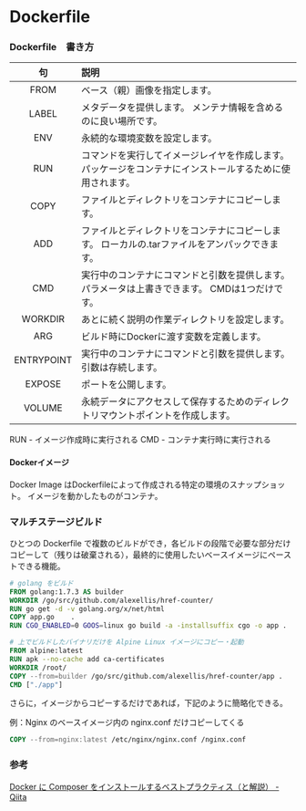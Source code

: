 # Dockerfile

### Dockerfile　書き方

|     句     | 説明                                                                                                      |
| :--------: | :-------------------------------------------------------------------------------------------------------- |
|    FROM    | ベース（親）画像を指定します。                                                                            |
|   LABEL    | メタデータを提供します。 メンテナ情報を含めるのに良い場所です。                                           |
|    ENV     | 永続的な環境変数を設定します。                                                                            |
|    RUN     | コマンドを実行してイメージレイヤを作成します。 パッケージをコンテナにインストールするために使用されます。 |
|    COPY    | ファイルとディレクトリをコンテナにコピーします。                                                          |
|    ADD     | ファイルとディレクトリをコンテナにコピーします。 ローカルの.tarファイルをアンパックできます。             |
|    CMD     | 実行中のコンテナにコマンドと引数を提供します。 パラメータは上書きできます。 CMDは1つだけです。            |
|  WORKDIR   | あとに続く説明の作業ディレクトリを設定します。                                                            |
|    ARG     | ビルド時にDockerに渡す変数を定義します。                                                                  |
| ENTRYPOINT | 実行中のコンテナにコマンドと引数を提供します。 引数は存続します。                                         |
|   EXPOSE   | ポートを公開します。                                                                                      |
|   VOLUME   | 永続データにアクセスして保存するためのディレクトリマウントポイントを作成します。                          |


RUN - イメージ作成時に実行される
CMD - コンテナ実行時に実行される

#### Dockerイメージ
Docker Image はDockerfileによって作成される特定の環境のスナップショット。
イメージを動かしたものがコンテナ。

### マルチステージビルド
ひとつの Dockerfile で複数のビルドができ，各ビルドの段階で必要な部分だけコピーして（残りは破棄される），最終的に使用したいベースイメージにペーストできる機能。

```Dockerfile
# golang をビルド
FROM golang:1.7.3 AS builder
WORKDIR /go/src/github.com/alexellis/href-counter/
RUN go get -d -v golang.org/x/net/html  
COPY app.go    .
RUN CGO_ENABLED=0 GOOS=linux go build -a -installsuffix cgo -o app .

# 上でビルドしたバイナリだけを Alpine Linux イメージにコピー・起動
FROM alpine:latest  
RUN apk --no-cache add ca-certificates
WORKDIR /root/
COPY --from=builder /go/src/github.com/alexellis/href-counter/app .
CMD ["./app"]  
```

さらに，イメージからコピーするだけであれば，下記のように簡略化できる。

例：Nginx のベースイメージ内の nginx.conf だけコピーしてくる

```Dockerfile
COPY --from=nginx:latest /etc/nginx/nginx.conf /nginx.conf
```

### 参考
[Docker に Composer をインストールするベストプラクティス（と解説） \- Qiita](https://qiita.com/yatsbashy/items/02bbbebbfe7e5a5976bc)